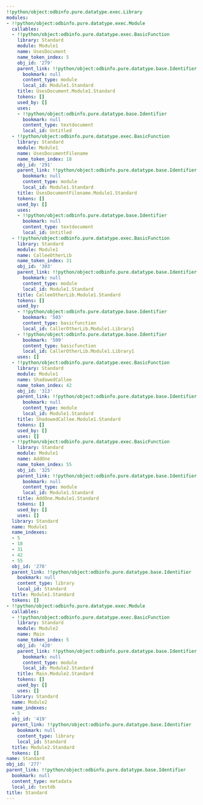 ```yaml
---
!!python/object:odbinfo.pure.datatype.exec.Library
modules:
- !!python/object:odbinfo.pure.datatype.exec.Module
  callables:
  - !!python/object:odbinfo.pure.datatype.exec.BasicFunction
    library: Standard
    module: Module1
    name: UsesDocument
    name_token_index: 5
    obj_id: '279'
    parent_link: !!python/object:odbinfo.pure.datatype.base.Identifier
      bookmark: null
      content_type: module
      local_id: Module1.Standard
    title: UsesDocument.Module1.Standard
    tokens: []
    used_by: []
    uses:
    - !!python/object:odbinfo.pure.datatype.base.Identifier
      bookmark: null
      content_type: textdocument
      local_id: Untitled
  - !!python/object:odbinfo.pure.datatype.exec.BasicFunction
    library: Standard
    module: Module1
    name: UsesDocumentFilename
    name_token_index: 18
    obj_id: '291'
    parent_link: !!python/object:odbinfo.pure.datatype.base.Identifier
      bookmark: null
      content_type: module
      local_id: Module1.Standard
    title: UsesDocumentFilename.Module1.Standard
    tokens: []
    used_by: []
    uses:
    - !!python/object:odbinfo.pure.datatype.base.Identifier
      bookmark: null
      content_type: textdocument
      local_id: Untitled
  - !!python/object:odbinfo.pure.datatype.exec.BasicFunction
    library: Standard
    module: Module1
    name: CalleeOtherLib
    name_token_index: 31
    obj_id: '303'
    parent_link: !!python/object:odbinfo.pure.datatype.base.Identifier
      bookmark: null
      content_type: module
      local_id: Module1.Standard
    title: CalleeOtherLib.Module1.Standard
    tokens: []
    used_by:
    - !!python/object:odbinfo.pure.datatype.base.Identifier
      bookmark: '503'
      content_type: basicfunction
      local_id: CallerOtherLib.Module1.Library1
    - !!python/object:odbinfo.pure.datatype.base.Identifier
      bookmark: '509'
      content_type: basicfunction
      local_id: CallerOtherLib.Module1.Library1
    uses: []
  - !!python/object:odbinfo.pure.datatype.exec.BasicFunction
    library: Standard
    module: Module1
    name: ShadowedCallee
    name_token_index: 42
    obj_id: '313'
    parent_link: !!python/object:odbinfo.pure.datatype.base.Identifier
      bookmark: null
      content_type: module
      local_id: Module1.Standard
    title: ShadowedCallee.Module1.Standard
    tokens: []
    used_by: []
    uses: []
  - !!python/object:odbinfo.pure.datatype.exec.BasicFunction
    library: Standard
    module: Module1
    name: AddOne
    name_token_index: 55
    obj_id: '325'
    parent_link: !!python/object:odbinfo.pure.datatype.base.Identifier
      bookmark: null
      content_type: module
      local_id: Module1.Standard
    title: AddOne.Module1.Standard
    tokens: []
    used_by: []
    uses: []
  library: Standard
  name: Module1
  name_indexes:
  - 5
  - 18
  - 31
  - 42
  - 55
  obj_id: '278'
  parent_link: !!python/object:odbinfo.pure.datatype.base.Identifier
    bookmark: null
    content_type: library
    local_id: Standard
  title: Module1.Standard
  tokens: []
- !!python/object:odbinfo.pure.datatype.exec.Module
  callables:
  - !!python/object:odbinfo.pure.datatype.exec.BasicFunction
    library: Standard
    module: Module2
    name: Main
    name_token_index: 5
    obj_id: '420'
    parent_link: !!python/object:odbinfo.pure.datatype.base.Identifier
      bookmark: null
      content_type: module
      local_id: Module2.Standard
    title: Main.Module2.Standard
    tokens: []
    used_by: []
    uses: []
  library: Standard
  name: Module2
  name_indexes:
  - 5
  obj_id: '419'
  parent_link: !!python/object:odbinfo.pure.datatype.base.Identifier
    bookmark: null
    content_type: library
    local_id: Standard
  title: Module2.Standard
  tokens: []
name: Standard
obj_id: '277'
parent_link: !!python/object:odbinfo.pure.datatype.base.Identifier
  bookmark: null
  content_type: metadata
  local_id: testdb
title: Standard
---
```

